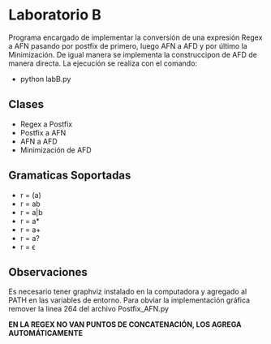 # Laboratorio B

Programa encargado de implementar la conversión de una expresión Regex a AFN pasando por postfix de primero, luego AFN a AFD y por último la Minimización. De igual manera se implementa la construccipon de AFD de manera directa. La ejecución se realiza con el comando: 

- python labB.py

## Clases

- Regex a Postfix
- Postfix a AFN
- AFN a AFD
- Minimización de AFD

## Gramaticas Soportadas

- r = (a)
- r = ab
- r = a|b
- r = a\*
- r = a+
- r = a?
- r = ϵ

## Observaciones

Es necesario tener graphviz instalado en la computadora y agregado al PATH en las variables de entorno. Para obviar la implementación gráfica remover la linea 264 del archivo Postfix_AFN.py

**EN LA REGEX NO VAN PUNTOS DE CONCATENACIÓN, LOS AGREGA AUTOMÁTICAMENTE**
